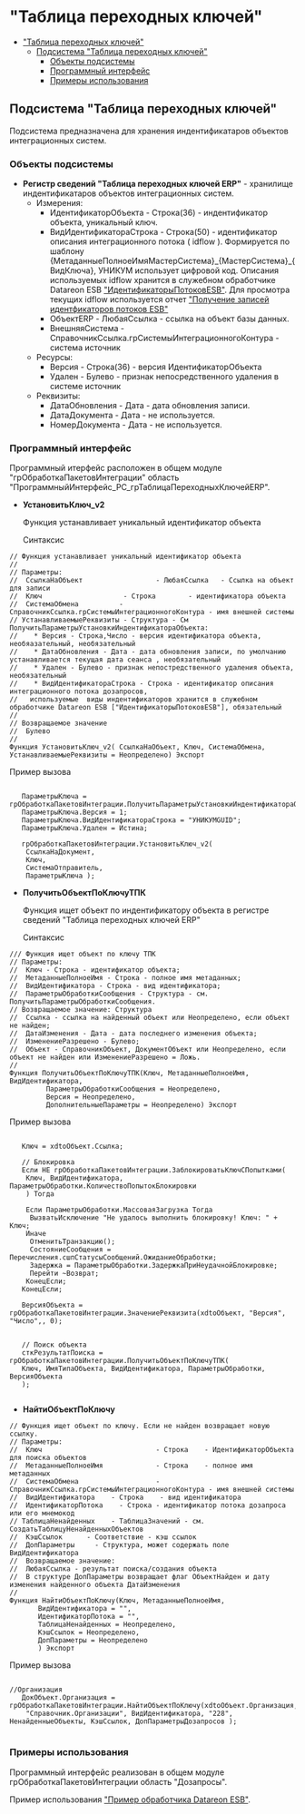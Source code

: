 # "Таблица переходных ключей"

- ["Таблица переходных ключей"](#таблица-переходных-ключей)
  - [Подсистема "Таблица переходных ключей"](#подсистема-таблица-переходных-ключей)
    - [Объекты подсистемы](#объекты-подсистемы)
    - [Программный интерфейс](#программный-интерфейс)
    - [Примеры использования](#примеры-использования)

## Подсистема "Таблица переходных ключей"

Подсистема предназначена для хранения индентификатаров объектов интеграционных систем.

### Объекты подсистемы

- **Регистр сведений "Таблица переходных ключей ERP"** - хранилище индентификатаров объектов интеграционных систем.
  - Измерения:
    - ИдентификаторОбъекта - Строка(36) - индентификатор объекта, уникальный ключ.
    - ВидИдентификатораСтрока - Строка(50) - идентификатор описания интеграционного потока ( idflow ). Формируется по шаблону {МетаданныеПолноеИмяМастерСистема}\_{МастерСистема}\_{ВидКлюча},
УНИКУМ использует цифровой код. Описания используемых idflow хранится в служебном обработчике Datareon ESB ["ИдентификаторыПотоковESB"](/integration/adrequest/ИдентификаторыПотоковESB.bsl).
Для просмотра текущих idflow используется отчет  ["Получение записей идентфикаторов потоков ESB"](/integration/adrequest/ПолучитьЗаписиИдентфикаторыПотоковESB.epf)
    - ОбъектERP - ЛюбаяСсылка - ссылка на объект базы данных.
    - ВнешняяСистема - СправочникСсылка.грСистемыИнтеграционногоКонтура - система источник
  - Ресурсы:
    - Версия - Строка(36) - версия ИдентификаторОбъекта
    - Удален - Булево - признак непосредственного удаления в системе источник
  - Реквизиты:
    - ДатаОбновления - Дата - дата обновления записи.
    - ДатаДокумента - Дата - не используется.
    - НомерДокумента - Дата - не используется.

### Программный интерфейс

Программный итерфейс расположен в общем модуле "грОбработкаПакетовИнтеграции" область "ПрограммныйИнтерфейс_РС_грТаблицаПереходныхКлючейERP".

- **УстановитьКлюч_v2**
  
  Функция устанавливает уникальный идентификатор объекта

  Синтаксис

```bsl
// Функция устанавливает уникальный идентификатор объекта
//
// Параметры:
//  СсылкаНаОбъект                  - ЛюбаяСсылка   - Ссылка на объект для записи
//  Ключ                    - Строка        - идентификатора объекта
//  СистемаОбмена          - СправочникСсылка.грСистемыИнтеграционногоКонтура - имя внешней системы
// УстанавливаемыеРеквизиты - Структура - См ПолучитьПараметрыУстановкиИндентификатораОбъекта:
//    * Версия - Строка,Число - версия идентификатора объекта, необяазательный, необязательный
//    * ДатаОбновления - Дата - дата обновления записи, по умолчанию устанавливается текущая дата сеанса , необязательный
//    * Удален - Булево - признак непостредственного удаления объекта, необязательный
//    * ВидИдентификатораСтрока - Строка - идентификатор описания интеграционного потока дозапросов,
//   используемые  виды индентификаторов хранится в служебном обработчике Datareon ESB ["ИдентификаторыПотоковESB"], обязательный 
//
// Возвращаемое значение
//  Булево
//
Функция УстановитьКлюч_v2( СсылкаНаОбъект, Ключ, СистемаОбмена, УстанавливаемыеРеквизиты = Неопределено) Экспорт
```

  Пример вызова

```bsl
   
   ПараметрыКлюча = грОбработкаПакетовИнтеграции.ПолучитьПараметрыУстановкиИндентификатораОбъекта();
   ПараметрыКлюча.Версия = 1;
   ПараметрыКлюча.ВидИдентификатораСтрока = "УНИКУМGUID";
   ПараметрыКлюча.Удален = Истина;

   грОбработкаПакетовИнтеграции.УстановитьКлюч_v2(
    СсылкаНаДокумент, 
    Ключ, 
    СистемаОтправитель,  
    ПараметрыКлюча );

```

- **ПолучитьОбъектПоКлючуТПК**

  Функция ищет объект по индентификатору объекта в регистре сведений "Таблица переходных ключей ERP"

  Синтаксис

```bsl
/// Функция ищет объект по ключу ТПК
// Параметры:
//  Ключ - Строка - идентификатор объекта;
//  МетаданныеПолноеИмя - Строка - полное имя метаданных;
//  ВидИдентификатора - Строка - вид идентификатора;
//  ПараметрыОбработкиСообщения - Структура - см. ПолучитьПараметрыОбработкиСообщения.
// Возвращаемое значение: Структура
//  Ссылка - ссылка на найденный объект или Неопределено, если объект не найден;
//  ДатаИзменения - Дата - дата последнего изменения объекта;
//  ИзменениеРазрешено - Булево;
//  Объект - СправочникОбъект, ДокументОбъект или Неопределено, если объект не найден или ИзменениеРазрешено = Ложь.
//
Функция ПолучитьОбъектПоКлючуТПК(Ключ, МетаданныеПолноеИмя, ВидИдентификатора,
         ПараметрыОбработкиСообщения = Неопределено, 
         Версия = Неопределено,
         ДополнительныеПараметры = Неопределено) Экспорт
```
  
  Пример вызова

```bsl
   
   Ключ = xdtoОбъект.Ссылка;
   
   // Блокировка 
   Если НЕ грОбработкаПакетовИнтеграции.ЗаблокироватьКлючСПопытками(
    Ключ, ВидИдентификатора, ПараметрыОбработки.КоличествоПопытокБлокировки
    ) Тогда 
    
    Если ПараметрыОбработки.МассоваяЗагрузка Тогда 
     ВызватьИсключение "Не удалось выполнить блокировку! Ключ: " + Ключ;
    Иначе
     ОтменитьТранзакцию();
     СостояниеСообщения = Перечисления.сшпСтатусыСообщений.ОжиданиеОбработки;
     Задержка = ПараметрыОбработки.ЗадержкаПриНеудачнойБлокировке;
     Перейти ~Возврат;
    КонецЕсли;
   КонецЕсли;
   
   ВерсияОбъекта = грОбработкаПакетовИнтеграции.ЗначениеРеквизита(xdtoОбъект, "Версия", "Число",, 0);

   
   // Поиск объекта
   сткРезультатПоиска = грОбработкаПакетовИнтеграции.ПолучитьОбъектПоКлючуТПК(
   Ключ, ИмяТипаОбъекта, ВидИдентификатора, ПараметрыОбработки, ВерсияОбъекта
   );
      
```

- **НайтиОбъектПоКлючу**

```bsl
// Функция ищет объект по ключу. Если не найден возвращает новую ссылку. 
// Параметры:
//  Ключ                            - Строка    - ИдентификаторОбъекта для поиска объектов
//  МетаданныеПолноеИмя             - Строка    - полное имя метаданных
//  СистемаОбмена                   - СправочникСсылка.грСистемыИнтеграционногоКонтура - имя внешней системы
//  ВидИдентификатора    - Строка    - вид идентификатора
//  ИдентификаторПотока    - Строка - идентификатор потока дозапроса или его мнемокод
// ТаблицаНенайденных    - ТаблицаЗначений - см. СоздатьТаблицуНенайденныхОбъектов
//  КэшСсылок      - Соответствие - кэш ссылок
//  ДопПараметры     - Структура, может содержать поле ВидИдентификатора
//  Возвращаемое значение:
//  ЛюбаяСсылка - результат поиска/создания объекта 
//  В структуре ДопПараметры возвращает флаг ОбъектНайден и дату изменения найденного объекта ДатаИзменения
//
Функция НайтиОбъектПоКлючу(Ключ, МетаданныеПолноеИмя, 
       ВидИдентификатора = "", 
       ИдентификаторПотока = "", 
       ТаблицаНенайденных = Неопределено, 
       КэшСсылок = Неопределено,
       ДопПараметры = Неопределено
       ) Экспорт

```

  Пример вызова

```bsl
   
//Организация
   ДокОбъект.Организация = грОбработкаПакетовИнтеграции.НайтиОбъектПоКлючу(xdtoОбъект.Организация,
    "Справочник.Организации", ВидИдентификатора, "228", НенайденныеОбъекты, КэшСсылок, ДопПараметрыДозапросов );
      
```

### Примеры использования

Программный интерфейс реализован в общем модуле грОбработкаПакетовИнтеграции область "Дозапросы".

Пример использования ["Пример обработчика Datareon ESB"](/integration/adrequest/ПримерВходящегоОбработчика.bsl).